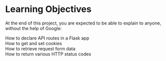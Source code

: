 <h1>Learning Objectives</h1>
At the end of this project, you are expected to be able to explain to anyone, without the help of Google:

How to declare API routes in a Flask app</br>
How to get and set cookies</br>
How to retrieve request form data</br>
How to return various HTTP status codes</br>
